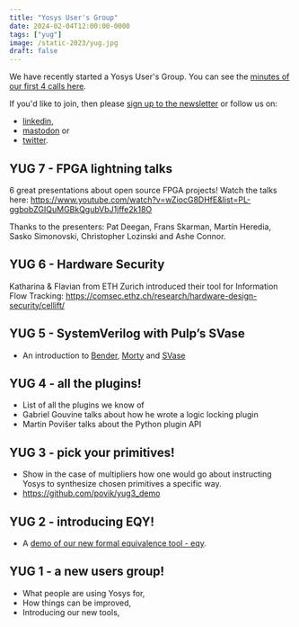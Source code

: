 ```yaml
---
title: "Yosys User's Group"
date: 2024-02-04T12:00:00-0000
tags: ["yug"]
image: /static-2023/yug.jpg
draft: false
---
```


We have recently started a Yosys User's Group. You can see the [minutes of our first 4 calls here](https://docs.google.com/document/d/13e8hERQ_eqLQrdtH1WXnGUXDtgyQ8oa_zZWXPHJCiN0/edit#heading=h.dqkvsnhcju2v).

If you'd like to join, then please [sign up to the newsletter](/newsletter) or follow us on:

* [linkedin](https://www.linkedin.com/company/yosyshq),
* [mastodon](https://fosstodon.org/@yosyshq) or
* [twitter](https://twitter.com/YosysHQ).

## YUG 7 - FPGA lightning talks

6 great presentations about open source FPGA projects! Watch the talks here: https://www.youtube.com/watch?v=wZiocG8DHfE&list=PL-ggbobZGIQuMGBkQgubVbJ1jffe2k18O

Thanks to the presenters: Pat Deegan, Frans Skarman, Martín Heredia, Sasko Simonovski, Christopher Lozinski and Ashe Connor.

## YUG 6 - Hardware Security

Katharina & Flavian from ETH Zurich introduced their tool for Information Flow Tracking: https://comsec.ethz.ch/research/hardware-design-security/cellift/

## YUG 5 - SystemVerilog with Pulp’s SVase

* An introduction to [Bender](https://github.com/pulp-platform/bender), [Morty](https://github.com/pulp-platform/morty) and [SVase](https://github.com/pulp-platform/svase)

## YUG 4 - all the plugins!

* List of all the plugins we know of
* Gabriel Gouvine talks about how he wrote a logic locking plugin
* Martin Povišer talks about the Python plugin API

## YUG 3 - pick your primitives!

* Show in the case of multipliers how one would go about instructing Yosys to synthesize chosen primitives a specific way.
* https://github.com/povik/yug3_demo

## YUG 2 - introducing EQY!

* A [demo of our new formal equivalence tool - eqy](https://github.com/YosysHQ/eqy).

## YUG 1 - a new users group!

* What people are using Yosys for,
* How things can be improved,
* Introducing our new tools,

